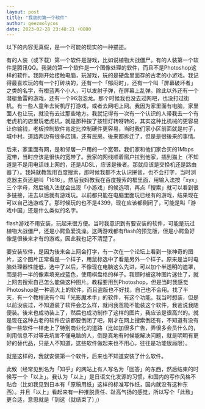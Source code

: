 ```yaml
---
layout: post
title: "我装的第一个软件"
author: geezmolycos
date: 2023-02-28 23:48:21 +0800
---
```


以下的内容无真假，是一个可能的现实的一种描述。

有的人装（或下载）第一个软件是游戏，比如说植物大战僵尸。有的人装第一个软件是腾讯QQ。我装的第一个软件是一个图像处理的软件，而且不是Photoshop这样的软件。我刚开始接触电脑，玩游戏，玩的是硬盘里面存的古老的小游戏。我记得最喜欢玩的有一个打砖块的，还有一个「郁闷时」，还有一个叫「屏幕破坏者」之类的名字，有橙蓝两个小人，可以发射子弹，在屏幕上乱弹。除此以外还有一个潜艇鱼雷的游戏，还有一个96泡泡龙。那个时候我也没去过网吧，也没打过街机。有一些人童年去街机厅打游戏，或者去网吧上网。我因为家里面有电脑，家里面人也让玩，就没有去过那些地方。我就记得有一次有一个认识的人带我去一个有老虎机的店里玩老虎机，就是那种按了按钮灯转呀转的，其实这种比机械的更容易让你输钱，老板控制软件肯定比控制硬件更容易，当时我们家小区前面就是村子，城中村。道路两边有很多店铺，还有民房。後来都拆迁了，但是是很後来的事情。

后来，家里面有网，是和邻居一户用的一个宽带。我们家和他们家合买的1Mbps宽带，当时应该是很快的宽带了。我家的网线顺着窗户拉到他家，插到猫上（不知道是不是用电话线上网的，还是ADSL，应该是後者。那就应该是交换机还是路由器了）。我妈就教我用百度搜索，那时候我都不太认识拼音，也不会打字，当时浏览器主页还是叫「1616」。然后我妈教我在百度搜索的框里面，用输入法按「xyx」三个字母，然后输入法就会出现「小游戏」的候选项，再点「搜索」就可以看到很多链接，进去以后就有游戏玩。以前都只能在电脑里面玩已经有的游戏，结果现在可以自己选游戏了。那时候玩的也不是4399，现在应该都倒闭了，可能是叫「游戏中国」还是什么类似的名字。

flash游戏不用安装，玩起来很方便。当时我意识到有要安装的软件，可能是玩过植物大战僵尸，还是小鳄鱼爱洗澡。这两游戏都有flash的预览版，但是小鳄鱼好像是很後来才有的游戏，因此我也记不清楚了。

要安装软件，是因为後来会上网会打字，有一次在一个论坛上看到一张神奇的图片，这个图片正常看是一个样子，用鼠标选中了看是另外一个样子。原来是当时电脑处理器性能低，选中了以后，不像现在电脑这么先进，可以加个半透明的遮罩，而是将一半的像素填充成蓝色，使用棋盘格的样子。我顿时被这种图片迷住了，就上网去搜索自己怎么能做这种图片。教程要用到Photoshop，但是当时我感觉Photoshop是一种高大上的软件，而且盗版也不好找，自己也不会用。找了半天，有一个教程说有个叫「光影魔术手」的软件，有这个功能。我当时想装，但是以前没装过，不知道装了软件会怎么样，就问我爸能不能装这个软件，我爸说我随便装。後来也成功装上了，然后也成功制作了这样的图片，我应该是很高兴的。就是现在这种古老的软件应该都要倒闭了吧，刚才在网上搜索倒还有，不知道有没有像一些软件一样走上了特别商业化的道路（比如加很多广告，弄很多会员什么的，利用信息不对等去坑害不懂电脑的人，倒是真地有时候能解决问题，就是明明有更好的替代品，只是人不知道，这些软件做起来也不用心，往往是功能很局限）。

就是这样的，我就安装第一个软件，后来也不知道安装了什么软件。

此致（经常见到名为「知乎」的网站上有人写名为「回答」的东西，然后结束的时候写一个「以上」。我认为「以上」是日语文化发源的习惯，和国内的写作风格不贴合（比如我见到日本有「原稿用纸」这样的标准写作纸，国内就没有这种东西）。并且「以上」看起来有一种推脱责任、趾高气扬的感觉，所以写个「此致」更合适，意思就是「到这（就结束了）」）
